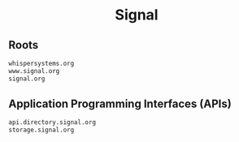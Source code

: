 


<h1 align="center">Signal</h1>  


## Roots


```html
whispersystems.org
www.signal.org
signal.org
```  


## Application Programming Interfaces (APIs)


```html
api.directory.signal.org
storage.signal.org
```  

<br>
